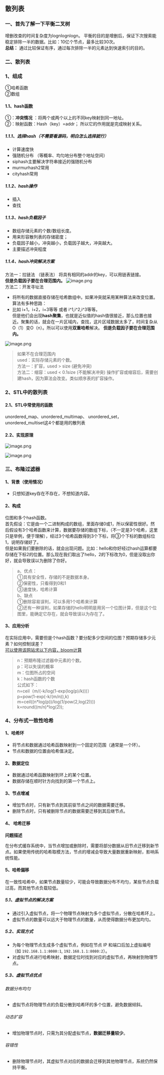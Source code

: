 散列表
---

### 一、首先了解一下平衡二叉树

增删改查的时间复杂度为lognlognlogn。 平衡的目的是增删后，保证下次搜索能稳定排除一半的数据。比如：10亿个节点，最多比较30次。  
**总结：** 通过比较保证有序，通过每次排除一半的元素达到快速索引的目的。

### 二、散列表

### 1、组成

①哈希函数  
②数组

#### 1.1、hash函数

①：**冲突情况** ：将两个或两个以上的不同key映射到同一地址。  
②：映射函数：Hash（key）=addr； 所以它的作用就是完成映射关系。

##### 1.1.1、选择hash（不需要看源码，明白怎么选择就行）

* 计算速度快
* 强随机分布 （等概率、均匀地分布整个地址空间）
* siphash主要解决字符串接近的强随机分布
* murmurhash2常用
* cityhash常用

##### 1.1.2、hash操作

* 插入
* 查找

##### 1.1.3、hash负载因子

* 数组存储元素的个数/数组长度。
* 用来形容散列表的存储密度；
* 负载因子越小，冲突越小，负载因子越大，冲突越大。
* 主要描述冲突程度

##### 1.1.4、hash冲突解决方案

方法一：拉链法 （链表法） 将具有相同的addr的key，可以用链表链接。  
**但是负载因子要在合理范围内。** ![image.png](https://p6-xtjj-sign.byteimg.com/tos-cn-i-73owjymdk6/7e4e37b51f5d4ced9c33756c4dd640d5~tplv-73owjymdk6-jj-mark-v1:0:0:0:0:5o6Y6YeR5oqA5pyv56S-5Yy6IEAgRWNob3p5dGx4bA==:q75.awebp?rk3s=f64ab15b&x-expires=1746694545&x-signature=qqHTsvbdmJ7kFFDeloQ5VEqOZKQ%3D)  
方法二：开发寻址法

* 将所有的数据直接存储在哈希数组中。如果冲突就采用某种算法来改变位置。  
  算法有多种思路：
* 比如 i+1，i+2，i+3等等 或者 i^1,i^2,i^3等等。  
  但是他们会出现**hash聚集**，也就是近似值的hash值很接近，那么位置也接近。聚集的话，就会在一片区域内，查找，这片区域数据太多了，时间复杂从O（1）变O（n）。所以可以使用**双重哈希**解决。 **但是负载因子要在合理范围内。**

![image.png](https://p6-xtjj-sign.byteimg.com/tos-cn-i-73owjymdk6/a19294eff13640a3a19770f9571eae4f~tplv-73owjymdk6-jj-mark-v1:0:0:0:0:5o6Y6YeR5oqA5pyv56S-5Yy6IEAgRWNob3p5dGx4bA==:q75.awebp?rk3s=f64ab15b&x-expires=1746694545&x-signature=CnegKmvNVD%2BEMvGSHYMRxo%2Fp%2FsE%3D)

> 如果不在合理范围内  
> used：实际存储元素的个数。  
> 方法一：扩容，used > size (避免冲突)  
> 方法二：缩容：used < 0.1size (不能解决冲突) 操作扩容或缩容后，需要创建hash，因为算法会改变。类似顺序表的扩容操作。

### 2、STL中的散列表

#### 2.1、STL中常使用的函数

unordered\_map、unordered\_multimap、 unordered\_set，unordered\_multiset这4个都是用的散列表

#### 2.2、实现原理

![image.png](https://p6-xtjj-sign.byteimg.com/tos-cn-i-73owjymdk6/9c2981ffe6f944bfad472524b704b17e~tplv-73owjymdk6-jj-mark-v1:0:0:0:0:5o6Y6YeR5oqA5pyv56S-5Yy6IEAgRWNob3p5dGx4bA==:q75.awebp?rk3s=f64ab15b&x-expires=1746694545&x-signature=ZStBS0SJjz5n22fMtZWgjVxZvxk%3D)

![image.png](https://p6-xtjj-sign.byteimg.com/tos-cn-i-73owjymdk6/0b09626fe3434e10883d7457c24a6595~tplv-73owjymdk6-jj-mark-v1:0:0:0:0:5o6Y6YeR5oqA5pyv56S-5Yy6IEAgRWNob3p5dGx4bA==:q75.awebp?rk3s=f64ab15b&x-expires=1746694545&x-signature=ZxtVP5vo7AUp0uZEL%2BvviN1MHo8%3D)

### 三、布隆过滤器

#### 1、背景（使用情况）

* 只想知道key存在不存在，不想知道内容。

#### 2、构成

位图和多个hash函数。  
首先假设：它是由一个二进制构成的数组，里面存储0或1，所以保密性很好。然后假设有3个哈希函数来计算，数据要存储的数组下标，（不一定是3个哈希，这里只是举例，便于理解），经过3个哈希函数得到3个下标，将③个下标的数组标位1，说明存储好了。  
但是如果我们要删除的话，就会出现问题。比如：hello和你好经过hash运算都要存储在下标2的位置。那么现在我们取出了hello，2的下标改为0，但是没取出你好，就会导致误以为删除了你好。

> a、优点：  
> ①具有安全性，存储的不是数据本身。  
> ②保密性，只看得到0和1  
> ③速度快，哈希计算  
> b、缺点  
> ①删除容易误判，可以多用1个哈希来计算  
> ②还有一种误判，如果存储的hello明明是用另一个位图计算，但是这个位图里，能确定它存在，就会导致误以为存在了。

#### 3、应用分析

在实际应用中，需要但是个hash函数？要分配多少空间的位图？预期存储多少元素？如何控制误差？  
[可以使用该网站求以下内容，bloom计算](https://link.juejin.cn?target=https%3A%2F%2Fhur.st%2Fbloomfilter "https://hur.st/bloomfilter")

> n：预期布隆过滤器中元素的个数。  
> p：可以失误的概率  
> m：位图所占的空间  
> k：hash函数的个数  
> 公式如下：  
> n=ceil（m/(-k/log(1-exp(log(p)/k)))）  
> p=pow(1-exp(-k/(m/n)),k)  
> m=ceil((n\*log(p))/log(1/pow(2,log(2))))  
> k=round((m/n)\*log(2));

### 4、分布式一致性哈希

#### 1、哈希环

* 将节点和数据通过哈希函数映射到一个固定的范围（通常是一个环）。
* 节点和数据的位置由哈希值决定。

#### 2、数据定位

* 数据通过哈希函数映射到环上的某个位置。
* 数据存储在顺时针方向找到的第一个节点上。

#### 3、节点增减

* 增加节点时，只有新节点到其前驱节点之间的数据需要迁移。
* 删除节点时，只有被删除节点的数据需要迁移到其后继节点。

#### 4、 哈希迁移

**问题描述**

在分布式缓存系统中，当节点增加或删除时，需要将部分数据从旧节点迁移到新节点。如果使用传统的哈希取模方法，节点的增减会导致大量数据重新映射，影响系统性能。

#### 5、哈希偏移

在一致性哈希中，如果节点数量较少，可能会导致数据分布不均匀，某些节点负载过高，而其他节点负载较低。

##### 5.1、虚拟节点的解决方案

* 通过引入虚拟节点，将一个物理节点映射为多个虚拟节点，分散在哈希环上。
* 虚拟节点的数量可以远大于物理节点的数量，从而使得数据分布更加均匀。

##### 5.2、实现方式

* 为每个物理节点生成多个虚拟节点，例如在节点 IP 和端口后加上虚拟编号（如 `192.168.1.1:8080:1`, `192.168.1.1:8080:2`）。
* 对虚拟节点进行哈希映射，数据定位时找到对应的虚拟节点，再映射到物理节点。

##### 5.3、虚拟节点优点

###### 数据分布均匀

* 虚拟节点将物理节点的负载分散到哈希环的多个位置，避免数据倾斜。

###### 动态扩容

* 增加物理节点时，只需为其分配虚拟节点，**数据迁移量较少**。

###### 容错性

* 删除物理节点时，其虚拟节点对应的数据会迁移到其他物理节点，系统仍然保持平衡。




